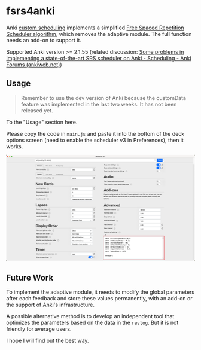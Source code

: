 # fsrs4anki

Anki [custom scheduling](https://faqs.ankiweb.net/the-2021-scheduler.html#add-ons-and-custom-scheduling) implements a simplified [Free Spaced Repetition Scheduler algorithm](https://github.com/open-spaced-repetition/free-spaced-repetition-scheduler), which removes the adaptive module. The full function needs an add-on to support it.

Supported Anki version >= 2.1.55 (related discussion: [Some problems in implementing a state-of-the-art SRS scheduler on Anki - Scheduling - Anki Forums (ankiweb.net)](https://forums.ankiweb.net/t/some-problems-in-implementing-a-state-of-the-art-srs-scheduler-on-anki/22705))

## Usage

> Remember to use the dev version of Anki because the customData feature was implemented in the last two weeks. It has not been released yet.

To the "Usage" section here.

Please copy the code in `main.js` and paste it into the bottom of the deck options screen (need to enable the scheduler v3 in Preferences), then it works.

![deck options](images/deck_options.png)

## Future Work 

To implement the adaptive module, it needs to modify the global parameters after each feedback and store these values permanently, with an add-on or the support of Anki's infrastructure.

A possible alternative method is to develop an independent tool that optimizes the parameters based on the data in the `revlog`. But it is not friendly for average users.

I hope I will find out the best way.
